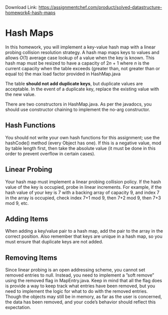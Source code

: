Download Link: https://assignmentchef.com/product/solved-datastructure-homework4-hash-maps
<br>
<h1>Hash Maps</h1>

In this homework, you will implement a key-value hash map with a linear probing collision resolution strategy. A hash map maps keys to values and allows <em>O</em>(1) average case lookup of a value when the key is known. This hash map must be resized to have a capacity of 2<em>n </em>+ 1 where <em>n </em>is the current capacity when the table exceeds (greater than, not greater than or equal to) the max load factor provided in HashMap.java

The table <strong>should not add duplicate keys</strong>, but duplicate values are acceptable. In the event of a duplicate key, replace the existing value with the new value.

There are two constructors in HashMap.java. As per the javadocs, you should use constructor chaining to implement the no-arg constructor.

<h2>Hash Functions</h2>

You should not write your own hash functions for this assignment; use the hashCode() method (every Object has one). If this is a negative value, mod by table length first, then take the absolute value (it must be done in this order to prevent overflow in certain cases).

<h2>Linear Probing</h2>

Your hash map must implement a linear probing collision policy. If the hash value of the key is occupied, probe in linear increments. For example, if the hash value of your key is 7 with a backing array of capacity 9, and index 7 in the array is occupied, check index 7+1 mod 9, then 7+2 mod 9, then 7+3 mod 9, etc.

<h2>Adding Items</h2>

When adding a key/value pair to a hash map, add the pair to the array in the correct position. Also remember that keys are unique in a hash map, so you must ensure that duplicate keys are not added.

<h2>Removing Items</h2>

Since linear probing is an open addressing scheme, you cannot set removed entries to null. Instead, you need to implement a ”soft remove” using the removed flag in MapEntry.java. Keep in mind that all the flag does is provide a way to keep track what entries have been removed, but you need to implement the logic for what to do with the removed entries. Though the objects may still be in memory, as far as the user is concerned, the data has been removed, and your code’s behavior should reflect this expectation.